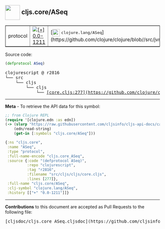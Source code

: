 ## <img width="48px" valign="middle" src="http://i.imgur.com/Hi20huC.png"> cljs.core/ASeq

 <table border="1">
<tr>

<td>protocol</td>
<td><a href="https://github.com/cljsinfo/cljs-api-docs/tree/0.0-1211"><img valign="middle" alt="[+] 0.0-1211" src="https://img.shields.io/badge/+-0.0--1211-lightgrey.svg"></a> </td>
<td>
[<img height="24px" valign="middle" src="http://i.imgur.com/1GjPKvB.png"> <samp>clojure.lang/ASeq</samp>](https://github.com/clojure/clojure/blob//src/jvm/clojure/lang/ASeq.java)
</td>
</tr>
</table>






Source code:

```clj
(defprotocol ASeq)
```

 <pre>
clojurescript @ r2816
└── src
    └── cljs
        └── cljs
            └── <ins>[core.cljs:277](https://github.com/clojure/clojurescript/blob/r2816/src/cljs/cljs/core.cljs#L277)</ins>
</pre>


---

__Meta__ - To retrieve the API data for this symbol:

```clj
;; from Clojure REPL
(require '[clojure.edn :as edn])
(-> (slurp "https://raw.githubusercontent.com/cljsinfo/cljs-api-docs/catalog/cljs-api.edn")
    (edn/read-string)
    (get-in [:symbols "cljs.core/ASeq"]))
```

```clj
{:ns "cljs.core",
 :name "ASeq",
 :type "protocol",
 :full-name-encode "cljs.core_ASeq",
 :source {:code "(defprotocol ASeq)",
          :repo "clojurescript",
          :tag "r2816",
          :filename "src/cljs/cljs/core.cljs",
          :lines [277]},
 :full-name "cljs.core/ASeq",
 :clj-symbol "clojure.lang/ASeq",
 :history [["+" "0.0-1211"]]}

```

---

__Contributions__ to this document are accepted as Pull Requests to the following file:

 <pre>
[cljsdoc/cljs.core_ASeq.cljsdoc](https://github.com/cljsinfo/cljs-api-docs/blob/master/cljsdoc/cljs.core_ASeq.cljsdoc)
</pre>

